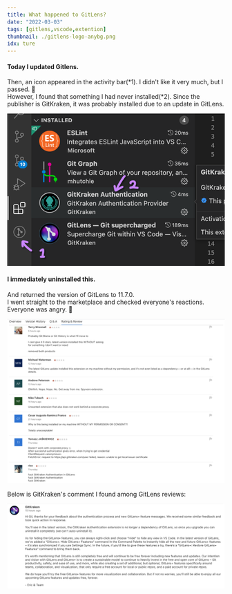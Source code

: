 ```yaml
---
title: What happened to GitLens?
date: "2022-03-03"
tags: [gitlens,vscode,extention]
thumbnail: ./gitlens-logo-anybg.png
idx: ture
---
```

#### Today I updated Gitlens.
Then, an icon appeared in the activity bar(\*1). I didn't like it very much, but I passed. 😤  
However, I found that something I had never installed(\*2). Since the publisher is GitKraken, it was probably installed due to an update in GitLens.

![Extensions](./extensions.png)

#### I immediately uninstalled this.
And returned the version of GitLens to 11.7.0.  
I went straight to the marketplace and checked everyone's reactions. Everyone was angry. 🤬

![Reviews](./reviews.png)

Below is GitKraken's comment I found among GitLens reviews:

![Comment](./comment.png)